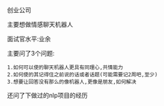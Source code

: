 创业公司

主要想做情感聊天机器人

面试官水平:业余

主要问了3个问题:
```text
1.如何可以使的聊天机器人更具有同理心,共情能力
2.如何使的其记得住之前说的话或者话题(可能需要记2周吧,至少)
3.想要让回答没有那么的像机器人,更像是朋友,如何解决
```
还问了下做过的nlp项目的经历
